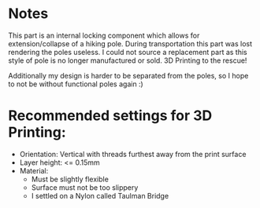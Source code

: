 # Notes
This part is an internal locking component which allows for extension/collapse of a hiking pole. During transportation this part was lost rendering the poles useless. I could not source a replacement part as this style of pole is no longer manufactured or sold. 3D Printing to the rescue!

Additionally my design is harder to be separated from the poles, so I hope to not be without functional poles again :)

# Recommended settings for 3D Printing:
- Orientation: Vertical with threads furthest away from the print surface
- Layer height: <= 0.15mm
- Material:
  - Must be slightly flexible
  - Surface must not be too slippery
  - I settled on a Nylon called Taulman Bridge

